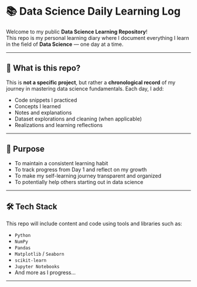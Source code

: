 # 📚 Data Science Daily Learning Log

Welcome to my public **Data Science Learning Repository**!  
This repo is my personal learning diary where I document everything I learn in the field of **Data Science** — one day at a time.

---

## 📌 What is this repo?

This is **not a specific project**, but rather a **chronological record** of my journey in mastering data science fundamentals. Each day, I add:

- Code snippets I practiced
- Concepts I learned
- Notes and explanations
- Dataset explorations and cleaning (when applicable)
- Realizations and learning reflections

---

## 🎯 Purpose

- To maintain a consistent learning habit  
- To track progress from Day 1 and reflect on my growth  
- To make my self-learning journey transparent and organized  
- To potentially help others starting out in data science  

---

## 🛠️ Tech Stack

This repo will include content and code using tools and libraries such as:

- `Python`
- `NumPy`
- `Pandas`
- `Matplotlib` / `Seaborn`
- `scikit-learn`
- `Jupyter Notebooks`
- And more as I progress...

----


